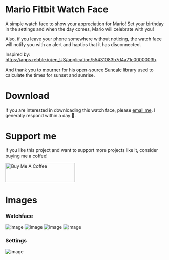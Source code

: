 # Mario Fitbit Watch Face

A simple watch face to show your appreciation for Mario! Set your birthday in the settings and when the day comes, Mario will celebrate with you! 

Also, if you leave your phone somewhere without noticing, the watch face will notify you with an alert and haptics that it has disconnected.

Inspired by: https://apps.rebble.io/en_US/application/55431083b7d4a71c0000003b.

And thank you to [mourner](https://github.com/mourner) for his open-source [Suncalc](https://github.com/mourner/suncalc) library used to calculate the times for sunset and sunrise.

# Download
If you are interested in downloading this watch face, please [email me](mailto:denniskats43@gmail.com?subject=Mario%20Watchface%20for%20Fitbit). I generally respond within a day 🙂.

# Support me
If you like this project and want to support more projects like it, consider buying me a coffee!

<a href="https://www.buymeacoffee.com/denniskats" title="Support me" style="vertical-align: middle;"><img
  src="https://cdn.buymeacoffee.com/buttons/v2/default-yellow.png" alt="Buy Me A Coffee"
  style="height: 60px !important; width: 217px !important" /></a>

# Images
### Watchface
![image](https://user-images.githubusercontent.com/3473945/61575479-4c1a7a80-aa9a-11e9-8d57-4b204c9fa47b.png)
![image](https://user-images.githubusercontent.com/3473945/61575483-55a3e280-aa9a-11e9-8010-970ca9861941.png)
![image](https://user-images.githubusercontent.com/3473945/61575486-5fc5e100-aa9a-11e9-8a20-6aa82006e6ca.png)
![image](https://user-images.githubusercontent.com/3473945/62687163-2fd07600-b994-11e9-91c3-0de5f0bf0a14.png)

### Settings
![image](https://user-images.githubusercontent.com/3473945/70175062-03a7d600-16a4-11ea-80fe-45075049ef56.png)

